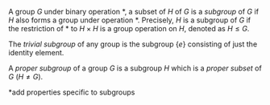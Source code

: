 A group $G$ under binary operation $*$, a subset of $H$ of $G$ is a *subgroup* of $G$ if $H$ also forms a group under operation $*$. Precisely, $H$ is a subgroup of $G$ if the restriction of $*$ to $H\times H$ is a group operation on $H$, denoted as $H\leq G$.

The *trivial subgroup* of any group is the subgroup $\{e\}$ consisting of just the identity element.

A *proper subgroup* of a group $G$ is a subgroup $H$ which is a *proper subset* of $G$ ($H\neq G$).

\*add properties specific to subgroups